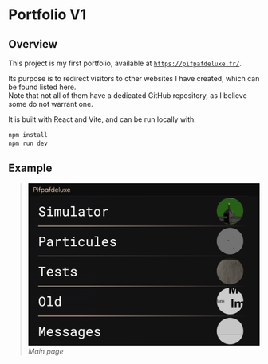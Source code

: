# Portfolio V1

## Overview

This project is my first portfolio, available at [`https://pifpafdeluxe.fr/`](https://pifpafdeluxe.fr/).

Its purpose is to redirect visitors to other websites I have created, which can be found listed here. \
Note that not all of them have a dedicated GitHub repository, as I believe some do not warrant one.

It is built with React and Vite, and can be run locally with:
```bash
npm install
npm run dev
```

## Example

> ![example](examples/example.png)  
> *Main page*
